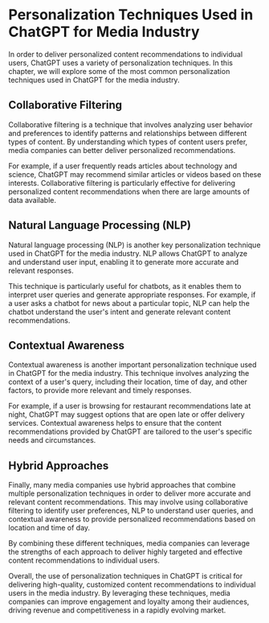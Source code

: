 Personalization Techniques Used in ChatGPT for Media Industry
===============================================================================================================================================

In order to deliver personalized content recommendations to individual users, ChatGPT uses a variety of personalization techniques. In this chapter, we will explore some of the most common personalization techniques used in ChatGPT for the media industry.

Collaborative Filtering
-----------------------

Collaborative filtering is a technique that involves analyzing user behavior and preferences to identify patterns and relationships between different types of content. By understanding which types of content users prefer, media companies can better deliver personalized recommendations.

For example, if a user frequently reads articles about technology and science, ChatGPT may recommend similar articles or videos based on these interests. Collaborative filtering is particularly effective for delivering personalized content recommendations when there are large amounts of data available.

Natural Language Processing (NLP)
---------------------------------

Natural language processing (NLP) is another key personalization technique used in ChatGPT for the media industry. NLP allows ChatGPT to analyze and understand user input, enabling it to generate more accurate and relevant responses.

This technique is particularly useful for chatbots, as it enables them to interpret user queries and generate appropriate responses. For example, if a user asks a chatbot for news about a particular topic, NLP can help the chatbot understand the user's intent and generate relevant content recommendations.

Contextual Awareness
--------------------

Contextual awareness is another important personalization technique used in ChatGPT for the media industry. This technique involves analyzing the context of a user's query, including their location, time of day, and other factors, to provide more relevant and timely responses.

For example, if a user is browsing for restaurant recommendations late at night, ChatGPT may suggest options that are open late or offer delivery services. Contextual awareness helps to ensure that the content recommendations provided by ChatGPT are tailored to the user's specific needs and circumstances.

Hybrid Approaches
-----------------

Finally, many media companies use hybrid approaches that combine multiple personalization techniques in order to deliver more accurate and relevant content recommendations. This may involve using collaborative filtering to identify user preferences, NLP to understand user queries, and contextual awareness to provide personalized recommendations based on location and time of day.

By combining these different techniques, media companies can leverage the strengths of each approach to deliver highly targeted and effective content recommendations to individual users.

Overall, the use of personalization techniques in ChatGPT is critical for delivering high-quality, customized content recommendations to individual users in the media industry. By leveraging these techniques, media companies can improve engagement and loyalty among their audiences, driving revenue and competitiveness in a rapidly evolving market.
